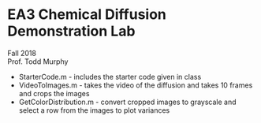 # EA3 Chemical Diffusion Demonstration Lab
Fall 2018  
Prof. Todd Murphy

- StarterCode.m - includes the starter code given in class
- VideoToImages.m - takes the video of the diffusion and takes 10 frames and crops the images
- GetColorDistribution.m - convert cropped images to grayscale and select a row from the images to plot variances

